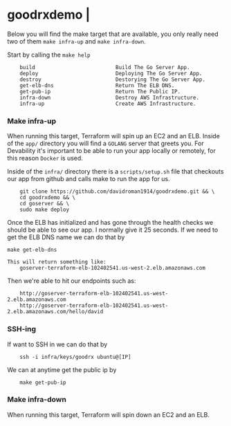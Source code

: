 # goodrxdemo |

Below you will find the make target that are available, you only really need two of them `make infra-up` and `make infra-down`. 

Start by calling the `make help` 
```
    build                          Build The Go Server App.
    deploy                         Deploying The Go Server App.
    destroy                        Destorying The Go Server App.
    get-elb-dns                    Return The ELB DNS.
    get-pub-ip                     Return The Public IP.
    infra-down                     Destroy AWS Infrastructure.
    infra-up                       Create AWS Infrastructure.
```

### Make infra-up 
When running this target, Terraform will spin up an EC2 and an ELB.  Inside of the `app/` directory you will find a `GOLANG` server that greets you. For Devability it's important to be able to run your app locally or remotely, for this reason `Docker` is used. 

Inside of the `infra/` directory there is a `scripts/setup.sh` file that checkouts our app from github and calls make to run the app for us. 
```
    git clone https://github.com/davidroman1914/goodrxdemo.git && \
    cd goodrxdemo && \
    cd goserver && \
    sudo make deploy
``` 

Once the ELB has initialized and has gone through the health checks we should be able to see our app. I normally give it 25 seconds. If we need to get the ELB DNS name we can do that by
``` 
make get-elb-dns

This will return something like:
    goserver-terraform-elb-102402541.us-west-2.elb.amazonaws.com
```
Then we're able to hit our endpoints such as: 
```
    http://goserver-terraform-elb-102402541.us-west-2.elb.amazonaws.com
    http://goserver-terraform-elb-102402541.us-west-2.elb.amazonaws.com/hello/david
```

### SSH-ing 

If want to SSH in we can do that by 
```
    ssh -i infra/keys/goodrx ubuntu@[IP]
```
We can at anytime get the public ip by 
```
    make get-pub-ip
```

    
### Make infra-down 
When running this target, Terraform will spin down an EC2 and an ELB. 
